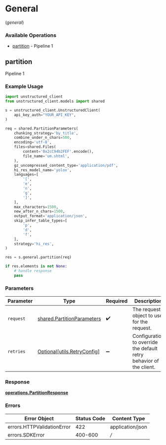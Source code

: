 # General
(*general*)

### Available Operations

* [partition](#partition) - Pipeline 1

## partition

Pipeline 1

### Example Usage

```python
import unstructured_client
from unstructured_client.models import shared

s = unstructured_client.UnstructuredClient(
    api_key_auth="YOUR_API_KEY",
)

req = shared.PartitionParameters(
    chunking_strategy='by_title',
    combine_under_n_chars=500,
    encoding='utf-8',
    files=shared.Files(
        content='0x2cC94b2FEF'.encode(),
        file_name='um.shtml',
    ),
    gz_uncompressed_content_type='application/pdf',
    hi_res_model_name='yolox',
    languages=[
        '[',
        'e',
        'n',
        'g',
        ']',
    ],
    max_characters=1500,
    new_after_n_chars=1500,
    output_format='application/json',
    skip_infer_table_types=[
        'p',
        'd',
        'f',
    ],
    strategy='hi_res',
)

res = s.general.partition(req)

if res.elements is not None:
    # handle response
    pass
```

### Parameters

| Parameter                                                                | Type                                                                     | Required                                                                 | Description                                                              |
| ------------------------------------------------------------------------ | ------------------------------------------------------------------------ | ------------------------------------------------------------------------ | ------------------------------------------------------------------------ |
| `request`                                                                | [shared.PartitionParameters](../../models/shared/partitionparameters.md) | :heavy_check_mark:                                                       | The request object to use for the request.                               |
| `retries`                                                                | [Optional[utils.RetryConfig]](../../models/utils/retryconfig.md)         | :heavy_minus_sign:                                                       | Configuration to override the default retry behavior of the client.      |


### Response

**[operations.PartitionResponse](../../models/operations/partitionresponse.md)**
### Errors

| Error Object               | Status Code                | Content Type               |
| -------------------------- | -------------------------- | -------------------------- |
| errors.HTTPValidationError | 422                        | application/json           |
| errors.SDKError            | 400-600                    | */*                        |
